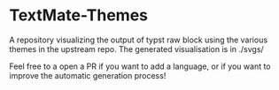 TextMate-Themes
===============

A repository visualizing the output of typst raw block using the various themes in the upstream repo.
The generated visualisation is in ./svgs/

Feel free to a open a PR if you want to add a language, or if you want to improve the automatic
generation process!
